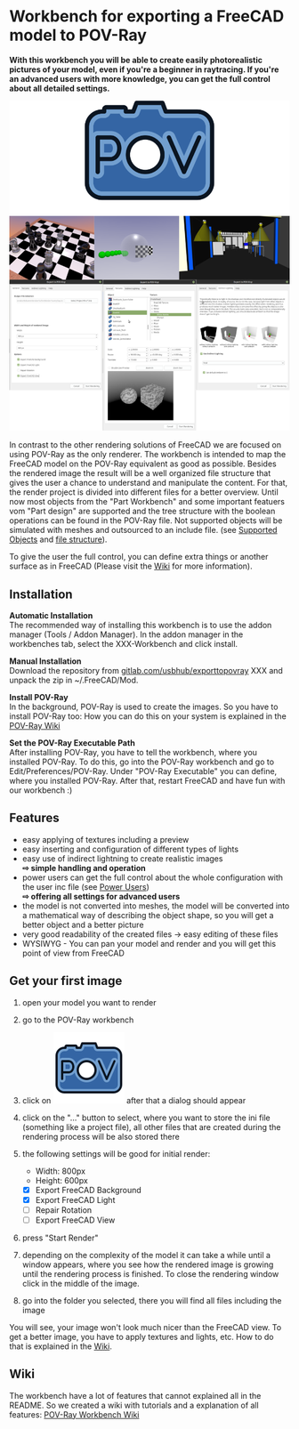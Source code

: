 # Workbench for exporting a FreeCAD model to POV-Ray

**With this workbench you will be able to create easily photorealistic pictures of your model, even if you're a beginner in raytracing. If you're an advanced users with more knowledge, you can get the full control about all detailed settings.**

![Logo and Renderings](README_img.png)

In contrast to the other rendering solutions of FreeCAD we are focused on using POV-Ray as the only renderer.
The workbench is intended to map the FreeCAD model on the POV-Ray equivalent as good as possible.
Besides the rendered image the result will be a well organized file structure that gives the user a chance to understand and manipulate the content. For that, the render project is divided into different files for a better overview. Until now most objects from the "Part Workbench" and some important featuers vom "Part design" are supported and the tree structure with the boolean operations can be found in the POV-Ray file. Not supported objects will be simulated with meshes and outsourced to an include file. (see [Supported Objects](doc/Supported.md) and [file structure](doc/filestructure.md)).

To give the user the full control, you can define extra things or another surface as in FreeCAD (Please visit the [Wiki](doc/index.md) for more information).

## Installation

**Automatic Installation**  
The recommended way of installing this workbench is to use the addon manager (Tools / Addon Manager). In the addon manager in the workbenches tab, select the XXX-Workbench and click install.

**Manual Installation**  
Download the repository from [gitlab.com/usbhub/exporttopovray](https://gitlab.com/usbhub/exporttopovray) XXX and unpack the zip in ~/.FreeCAD/Mod.

**Install POV-Ray**  
In the background, POV-Ray is used to create the images. So you have to install POV-Ray too:
How you can do this on your system is explained in the [POV-Ray Wiki](http://wiki.povray.org/content/HowTo:Install_POV)

**Set the POV-Ray Executable Path**  
After installing POV-Ray, you have to tell the workbench, where you installed POV-Ray. To do this, go into the POV-Ray workbench and go to Edit/Preferences/POV-Ray. Under "POV-Ray Executable" you can define, where you installed POV-Ray. After that, restart FreeCAD and have fun with our workbench :)

## Features

* easy applying of textures including a preview
* easy inserting and configuration of different types of lights
* easy use of indirect lightning to create realistic images  
  **⇨ simple handling and operation**
* power users can get the full control about the whole configuration with the user inc file (see [Power Users](doc/powerusers.md))  
  **⇨ offering all settings for advanced users**
* the model is not converted into meshes, the model will be converted into a mathematical way of describing the object shape, so you will get a better object and a better picture
* very good readability of the created files → easy editing of these files
* WYSIWYG - You can pan your model and render and you will get this point of view from FreeCAD

## Get your first image

1. open your model you want to render
2. go to the POV-Ray workbench
3. click on ![Settings & Render Icon](icons/logo.svg) after that a dialog should appear
4. click on the "..." button to select, where you want to store the ini file (something like a project file), all other files that are created during the rendering process will be also stored there
5. the following settings will be good for initial render:
  
   * Width: 800px
   * Height: 600px
   * [x] Export FreeCAD Background
   * [x] Export FreeCAD Light
   * [ ] Repair Rotation
   * [ ] Export FreeCAD View
  
6. press "Start Render"
7. depending on the complexity of the model it can take a while until a window appears, where you see how the rendered image is growing until the rendering process is finished. To close the rendering window click in the middle of the image.
8. go into the folder you selected, there you will find all files including the image

You will see, your image won't look much nicer than the FreeCAD view. To get a better image, you have to apply textures and lights, etc. How to do that is explained in the [Wiki](doc/).

## Wiki

The workbench have a lot of features that cannot explained all in the README. So we created a wiki with tutorials and a explanation of all features: [POV-Ray Workbench Wiki](doc/)
